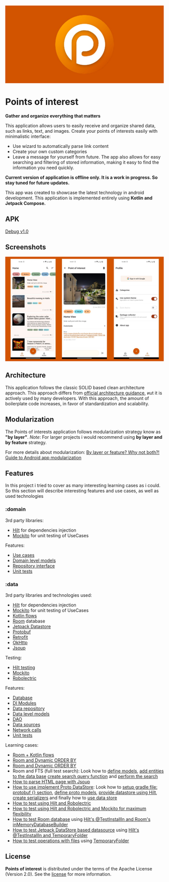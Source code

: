 ![Alt text](screenshots/playstore.jpg?raw=true "Bannert")

Points of interest
==================

**Gather and organize everything that matters**

This application allows users to easily receive and organize shared data, such as links, text, and images.
Create your points of interests easily with minimalistic interface:
- Use wizard to automatically parse link content
- Create your own custom categories
- Leave a message for yourself from future.
The app also allows for easy searching and filtering of stored information, making it easy to find the information you need quickly.

**Current version of application is offline only. It is a work in progress. So stay tuned for future updates.**

This app was created to showcase the latest technology in android development.
This application is implemented entirely using **Kotlin and Jetpack Compose.**

## APK
[Debug v1.0](app/debug/poi-debug.apk)

## Screenshots

![Alt text](screenshots/screenshots.jpg?raw=true "Screen shots")

## Architecture
This application follows the classic SOLID based clean architecture approach. This approach differs from
[official architecture guidance](https://developer.android.com/topic/architecture), иut it is actively used by many developers.
With this approach, the amount of boilerplate code increases, in favor of standardization and scalability.

## Modularization
The Points of interests application follows modularization strategy know as **"by layer"**.
*Note*: For larger projects i would recommend using **by layer and by feature** strategy.

For more details about modularization: [By layer or feature? Why not both?! Guide to Android app modularization](https://www.youtube.com/watch?v=16SwTvzDO0A)

## Features
In this project i tried to cover as many interesting learning cases as i could.
So this section will describe interesting features and use cases, as well as used technologies

### :domain

3rd party libraries:
 - [Hilt](https://developer.android.com/training/dependency-injection/hilt-android) for dependencies injection
 - [Mockito](https://site.mockito.org/) for unit testing of UseCases

Features:
 - [Use cases](/domain/src/main/java/com/grishko188/domain/features/poi/interactor)
 - [Domain level models](/domain/src/main/java/com/grishko188/domain/features/poi/models)
 - [Repository interface](/domain/src/main/java/com/grishko188/domain/features/poi/repo)
 - [Unit tests](/domain/src/test)

 ### :data

 3rd party libraries and technologies used:
  - [Hilt](https://developer.android.com/training/dependency-injection/hilt-android) for dependencies injection
  - [Mockito](https://site.mockito.org/) for unit testing of UseCases
  - [Kotlin flows](https://developer.android.com/kotlin/flow)
  - [Room](https://developer.android.com/training/data-storage/room) database
  - [Jetpack Datastore](https://developer.android.com/topic/libraries/architecture/datastore?gclid=Cj0KCQiA_bieBhDSARIsADU4zLd7nh0BnxbSv2Qso9alAQRfT6xbA4ct3zZGL4Ic5bgy03j84knDQKcaAmK6EALw_wcB&gclsrc=aw.ds)
  - [Protobuf](https://protobuf.dev/)
  - [Retrofit](https://square.github.io/retrofit/)
  - [OkHttp](https://square.github.io/okhttp/)
  - [Jsoup](https://jsoup.org/)

  Testing:
  - [Hilt testing](https://developer.android.com/training/dependency-injection/hilt-testing)
  - [Mockito](https://site.mockito.org/)
  - [Robolectric](https://robolectric.org/)

 Features:
  - [Database](/data/src/main/java/com/grishko188/data/database)
  - [DI Modules](/data/src/main/java/com/grishko188/data/di)
  - [Data repository](/data/src/main/java/com/grishko188/data/features/poi/repository)
  - [Data level models](/data/src/main/java/com/grishko188/data/features/poi/model)
  - [DAO](/data/src/main/java/com/grishko188/data/features/poi/db)
  - [Data sources](/data/src/main/java/com/grishko188/data/features/poi/datasource)
  - [Network calls](/data/src/main/java/com/grishko188/data/features/poi/api)
  - [Unit tests](/data/src/test)

 Learning cases:
  - [Room + Kotlin flows](/data/src/main/java/com/grishko188/data/features/poi/db/PoiDao.kt)
  - [Room and Dynamic ORDER BY](/data/src/main/java/com/grishko188/data/features/poi/db/PoiDao.kt)
  - [Room and Dynamic ORDER BY](/data/src/main/java/com/grishko188/data/features/poi/db/PoiDao.kt)
  - Room and FTS (full test search): Look how to [define models](/data/src/main/java/com/grishko188/data/features/poi/model/PoiEntity.kt),
  [add entities to the data base](/data/src/main/java/com/grishko188/data/database/PoiDatabase.kt)
  [create search query function](/data/src/main/java/com/grishko188/data/features/poi/db/PoiDao.kt)
  and [perform the search](/data/src/main/java/com/grishko188/data/features/poi/datasource/PoiLocalDataSource.kt)
  - [How to parse HTML page with Jsoup](/data/src/main/java/com/grishko188/data/features/poi/datasource/WizardRemoteDataSource.kt)
  - [How to use implement Proto DataStore](https://developer.android.com/codelabs/android-proto-datastore#0):
  Look how to [setup gradle file: protobuf {} section](/data/build.gradle), [define proto models](/data/src/main/proto),
  [provide datastore using Hilt](/data/src/main/java/com/grishko188/data/di/DatastoreModule.kt),
  [create serializers](/data/src/main/java/com/grishko188/data/features/profile/datastore/Serializers.kt)
  and finally how to [use data store](/data/src/main/java/com/grishko188/data/features/profile/datasource/ProfileLocalDataSource.kt)
  - [How to test using Hilt and Robolectric](/data/src/test/poi/db/PoiDataSourceInstrumentedTest.kt)
  - [How to test using Hilt and Robolectric and Mockito for maximum flexibility](/data/src/test/poi/db/WizardSuggestionDataSourceInstrumentedTest.kt)
  - [How to test Room database](/data/src/test/poi/db/PoiDaoInstrumentedTest.kt)
  using [Hilt's @TestInstallIn and Room's inMemoryDatabaseBuilder](/data-test/src/main/java/com/grishko188/data_test/di/TestDatabaseModule.kt)
  - [How to test Jetpack DataStore based datasource](/data/src/test/poi/db/ProfileDataSourceInstrumentedTest.kt)
    using [Hilt's @TestInstallIn and TemporaryFolder](/data-test/src/main/java/com/grishko188/data_test/di/TestDataStoreModule.kt)
  - [How to test operations with files](/data/src/test/poi/db/ImageDataSourceInstrumentedTest.kt)
  using [TemporaryFolder](/data-test/src/main/java/com/grishko188/data_test/di/TestCacheFolderModule.kt)


## License
**Points of interest** is distributed under the terms of the Apache License (Version 2.0). See the
[license](LICENSE) for more information.